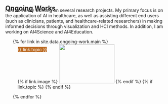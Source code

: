 <h2 id="ongoing-work" style="margin: 2px 0px -15px;">Ongoing Works</h2>
I am currently working on several research projects. My primary focus is on the application of AI in healthcare, as well as assisting different end users (such as clinicians, patients, and healthcare-related researchers) in making informed decisions through visualization and HCI methods. In addition, I am working on AI4Science and AI4Education.

<div class="publications">
<ol class="bibliography">
<ul style="display: flex; flex-wrap: wrap; list-style-type: none; padding: 0;">
{% for link in site.data.ongoing-work.main %}

<li>
<div class="pub-row">
  <div class="col-sm-3 abbr" style="position: relative;padding-right: 15px;padding-left: 15px;">
    {% if link.image %} 
    <img src="{{ link.image }}" class="teaser img-fluid z-depth-1" style="height: 123px; width: 175px">
    {% endif %}
      {% if link.topic %} 
        <div class="badge" style="background-color: #bc6c25; color: #fff; position: absolute; top: 8px; left: 16px; display: flex; flex-wrap: wrap;">{{ link.topic }}</div>
      {% endif %}
  </div>
</div>
</li>

<br>

{% endfor %}
</ul>
</ol>
</div>

